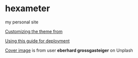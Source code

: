 # hexameter
my personal site

[Customizing the theme from](https://github.com/LekoArts/gatsby-starter-minimal-blog)

[Using this guide for
deployment](https://blog.bitsrc.io/deploy-a-gatsby-site-on-github-pages-for-free-f18853c1b7a9)

[Cover image](https://unsplash.com/photos/8cylkZnxEiE) is from user **eberhard
grossgasteiger** on Unplash